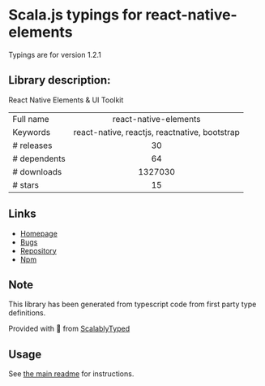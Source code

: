 
# Scala.js typings for react-native-elements

Typings are for version 1.2.1

## Library description:
React Native Elements & UI Toolkit

|                    |                 |
| ------------------ | :-------------: |
| Full name          | react-native-elements |
| Keywords           | react-native, reactjs, reactnative, bootstrap |
| # releases         | 30 |
| # dependents       | 64 |
| # downloads        | 1327030 |
| # stars            | 15 |

## Links
- [Homepage](https://react-native-training.github.io/react-native-elements/)
- [Bugs](https://github.com/react-native-training/react-native-elements/issues)
- [Repository](https://github.com/react-native-training/react-native-elements)
- [Npm](https://www.npmjs.com/package/react-native-elements)
    


## Note
This library has been generated from typescript code from first party type definitions.

Provided with :purple_heart: from [ScalablyTyped](https://github.com/oyvindberg/ScalablyTyped)

## Usage
See [the main readme](../../readme.md) for instructions.



